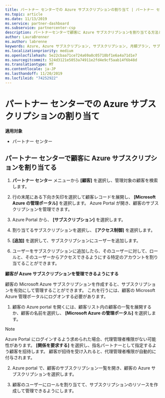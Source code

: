 ```yaml
---
title: パートナー センターでの Azure サブスクリプションの割り当て | パートナー センター
ms.topic: article
ms.date: 11/13/2019
ms.service: partner-dashboard
ms.subservice: partnercenter-csp
description: パートナーセンターで顧客に Azure サブスクリプションを割り当てる方法と、顧客が自分のサブスクリプションを管理できるようにする方法について説明します。
author: LauraBrenner
ms.author: labrenne
keywords: Azure, Azure サブスクリプション, サブスクリプション, 月額プラン, サブスクリプションの割り当て, Azure サブスクリプションの管理
ms.localizationpriority: medium
ms.openlocfilehash: 5e22cbaa71ce724a69a8c05718bf1e6a4a71d1e7
ms.sourcegitcommit: 524d3121e5053a74911e2fd4e9cf5aab14f6b48d
ms.translationtype: MT
ms.contentlocale: ja-JP
ms.lasthandoff: 11/20/2019
ms.locfileid: "74252922"
---
```

# <a name="assign-azure-subscriptions-in-partner-center"></a>パートナー センターでの Azure サブスクリプションの割り当て

**適用対象**

-  パートナー センター
 
## <a name="assign-azure-subcriptions-to-your-customers-in-partner-center"></a>パートナー センターで顧客に Azure サブスクリプションを割り当てる

1. **パートナー センター** メニューから **[顧客]** を選択し、管理対象の顧客を検索します。

2.  行の末尾にある下向き矢印を選択して顧客レコードを展開し、 **[Microsoft Azure の管理ポータル]** を選択します。 Azure Portal が開き、顧客のサブスクリプションを管理できます。 

4. Azure Portal から、 **[サブスクリプション]** を選択します。

5. 割り当てるサブスクリプションを選択し、 **[アクセス制御]** を選択します。

6. **[追加]** を選択して、サブスクリプションにユーザーを追加します。 

7. ユーザーをサブスクリプションに追加したら、そのユーザーに対して、ロールと、そのユーザーからアクセスできるようにする特定のアカウントを割り当てることができます。 

**顧客が Azure サブスクリプションを管理できるようにする**

顧客の Microsoft Azure サブスクリプションを作成すると、サブスクリプションを有効にして管理することができます。 これを行うには、顧客の Microsoft Azure 管理ポータルにログオンする必要があります。 

1.  顧客の Azure portal を開くには、顧客リスト内の顧客の一覧を展開するか、顧客の名前を選択し、 **[Microsoft Azure の管理ポータル]** を選択します。
    
> [!NOTE]  
> Azure Portal にログインするよう求められた場合、代理管理者権限がない可能性があります。 **[関係を要求する]** を選択し、指名パートナーとして指定するよう顧客を招待します。 顧客が招待を受け入れると、代理管理者権限が自動的に付与されます。 

2.  Azure portal で、顧客のサブスクリプション一覧を開き、顧客の Azure サブスクリプションを選択します。

3.  顧客のユーザーにロールを割り当てて、サブスクリプションのリソースを作成して管理できるようにします。


